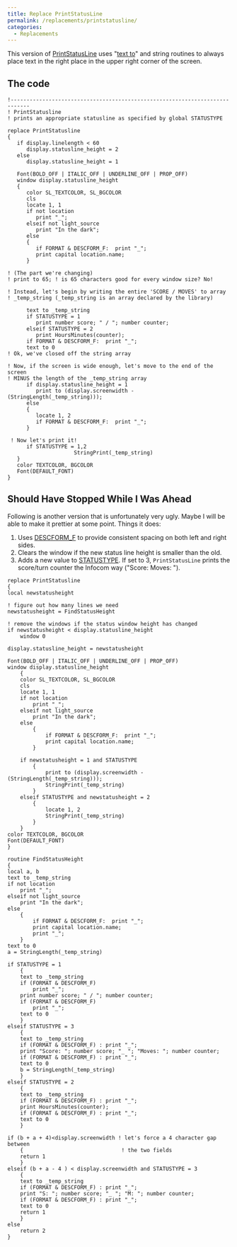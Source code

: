 ```yaml
---
title: Replace PrintStatusLine
permalink: /replacements/printstatusline/
categories: 
  - Replacements
---
```


This version of [PrintStatusLine](PrintStatusLine) uses
"[text to](text_To)" and string routines to always place text
in the right place in the upper right corner of the screen.

## The code

    !----------------------------------------------------------------------------
    ! PrintStatusline
    ! prints an appropriate statusline as specified by global STATUSTYPE

    replace PrintStatusline
    {
       if display.linelength < 60
          display.statusline_height = 2
       else
          display.statusline_height = 1

       Font(BOLD_OFF | ITALIC_OFF | UNDERLINE_OFF | PROP_OFF)
       window display.statusline_height
       {
          color SL_TEXTCOLOR, SL_BGCOLOR
          cls
          locate 1, 1
          if not location
             print "_";
          elseif not light_source
             print "In the dark";
          else
          {
             if FORMAT & DESCFORM_F:  print "_";
             print capital location.name;
          }

    ! (The part we're changing)
    ! print to 65; ! is 65 characters good for every window size? No!

    ! Instead, let's begin by writing the entire 'SCORE / MOVES' to array
    ! _temp_string (_temp_string is an array declared by the library)

          text to _temp_string
          if STATUSTYPE = 1
             print number score; " / "; number counter;
          elseif STATUSTYPE = 2
             print HoursMinutes(counter);
          if FORMAT & DESCFORM_F:  print "_";
          text to 0
    ! Ok, we've closed off the string array

    ! Now, if the screen is wide enough, let's move to the end of the screen
    ! MINUS the length of the _temp_string array
          if display.statusline_height = 1
             print to (display.screenwidth - (StringLength(_temp_string)));
          else
          {
             locate 1, 2
             if FORMAT & DESCFORM_F:  print "_";
          }

     ! Now let's print it!
          if STATUSTYPE = 1,2
                         StringPrint(_temp_string)
       }
       color TEXTCOLOR, BGCOLOR
       Font(DEFAULT_FONT)
    }

## Should Have Stopped While I Was Ahead

Following is another version that is unfortunately very ugly. Maybe I
will be able to make it prettier at some point. Things it does:

1.  Uses [DESCFORM_F](DESCFORM_F) to provide consistent
    spacing on both left and right sides.
2.  Clears the window if the new status line height is smaller than the
    old.
3.  Adds a new value to [STATUSTYPE](STATUSTYPE). If set to
    3, `PrintStatusLine` prints the score/turn counter the Infocom way
    ("Score: Moves: ").

<!-- -->

    replace PrintStatusline
    {
    local newstatusheight

    ! figure out how many lines we need
    newstatusheight = FindStatusHeight

    ! remove the windows if the status window height has changed
    if newstatusheight < display.statusline_height
        window 0

    display.statusline_height = newstatusheight

    Font(BOLD_OFF | ITALIC_OFF | UNDERLINE_OFF | PROP_OFF)
    window display.statusline_height
        {
        color SL_TEXTCOLOR, SL_BGCOLOR
        cls
        locate 1, 1
        if not location
            print "_";
        elseif not light_source
            print "In the dark";
        else
            {
                if FORMAT & DESCFORM_F:  print "_";
                print capital location.name;
            }

        if newstatusheight = 1 and STATUSTYPE
            {
                print to (display.screenwidth - (StringLength(_temp_string)));
                StringPrint(_temp_string)
            }
        elseif STATUSTYPE and newstatusheight = 2
            {
                locate 1, 2
                StringPrint(_temp_string)
            }
        }
    color TEXTCOLOR, BGCOLOR
    Font(DEFAULT_FONT)
    }

    routine FindStatusHeight
    {
    local a, b
    text to _temp_string
    if not location
        print "_";
    elseif not light_source
        print "In the dark";
    else
        {
            if FORMAT & DESCFORM_F:  print "_";
            print capital location.name;
            print "_";
        }
    text to 0
    a = StringLength(_temp_string)

    if STATUSTYPE = 1
        {
        text to _temp_string
        if (FORMAT & DESCFORM_F)
            print "_";
        print number score; " / "; number counter;
        if (FORMAT & DESCFORM_F)
            print "_";
        text to 0
        }
    elseif STATUSTYPE = 3
        {
        text to _temp_string
        if (FORMAT & DESCFORM_F) : print "_";
        print "Score: "; number score; "_ "; "Moves: "; number counter;
        if (FORMAT & DESCFORM_F) : print "_";
        text to 0
        b = StringLength(_temp_string)
        }
    elseif STATUSTYPE = 2
        {
        text to _temp_string
        if (FORMAT & DESCFORM_F) : print "_";
        print HoursMinutes(counter);
        if (FORMAT & DESCFORM_F) : print "_";
        text to 0
        }

    if (b + a + 4)<display.screenwidth ! let's force a 4 character gap between
        {                               ! the two fields
        return 1
        }
    elseif (b + a - 4 ) < display.screenwidth and STATUSTYPE = 3
        {
        text to _temp_string
        if (FORMAT & DESCFORM_F) : print "_";
        print "S: "; number score; "_ "; "M: "; number counter;
        if (FORMAT & DESCFORM_F) : print "_";
        text to 0
        return 1
        }
    else
        return 2
    }
